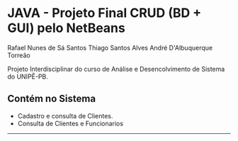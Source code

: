 # JAVA - Projeto Final CRUD (BD + GUI) pelo NetBeans
Rafael Nunes de Sá Santos
Thiago Santos Alves
André D'Albuquerque Torreão

Projeto Interdisciplinar do curso de Análise e Desencolvimento de Sistema do UNIPÊ-PB.

## Contém no Sistema

- Cadastro e consulta de Clientes.
- Consulta de Clientes e Funcionarios

---
